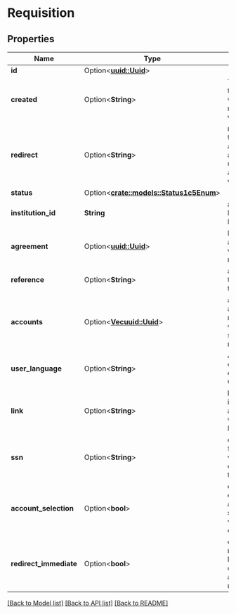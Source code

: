 # Requisition

## Properties

Name | Type | Description | Notes
------------ | ------------- | ------------- | -------------
**id** | Option<[**uuid::Uuid**](uuid::Uuid.md)> |  | [optional][readonly]
**created** | Option<**String**> | The date & time at which the requisition was created. | [optional][readonly]
**redirect** | Option<**String**> | redirect URL to your application after end-user authorization with ASPSP | 
**status** | Option<[**crate::models::Status1c5Enum**](Status1c5Enum.md)> |  | [optional][readonly]
**institution_id** | **String** | an Institution ID for this Requisition | 
**agreement** | Option<[**uuid::Uuid**](uuid::Uuid.md)> | EUA associated with this requisition | [optional]
**reference** | Option<**String**> | additional ID to identify the end user | [optional]
**accounts** | Option<[**Vec<uuid::Uuid>**](uuid::Uuid.md)> | array of account IDs retrieved within a scope of this requisition | [optional][readonly]
**user_language** | Option<**String**> | A two-letter country code (ISO 639-1) | [optional]
**link** | Option<**String**> | link to initiate authorization with Institution | [optional][readonly][default to https://ob.nordigen.com/psd2/start/3fa85f64-5717-4562-b3fc-2c963f66afa6/{$INSTITUTION_ID}]
**ssn** | Option<**String**> | optional SSN field to verify ownership of the account | [optional]
**account_selection** | Option<**bool**> | option to enable account selection view for the end user | [optional][default to false]
**redirect_immediate** | Option<**bool**> | enable redirect back to the client after account list received | [optional][default to false]

[[Back to Model list]](../README.md#documentation-for-models) [[Back to API list]](../README.md#documentation-for-api-endpoints) [[Back to README]](../README.md)


